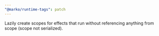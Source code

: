 ```yaml
---
"@marko/runtime-tags": patch
---
```


Lazily create scopes for effects that run without referencing anything from scope (scope not serialized).

